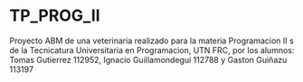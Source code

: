 # TP_PROG_II

Proyecto ABM de una veterinaria realizado para la materia Programacion II s de la Tecnicatura Universitaria en Programacion, UTN FRC, por los alumnos:
    Tomas Gutierrez 112952, 
     Ignacio Guillamondegui 112788 y
     Gaston Guiñazu 113197 
